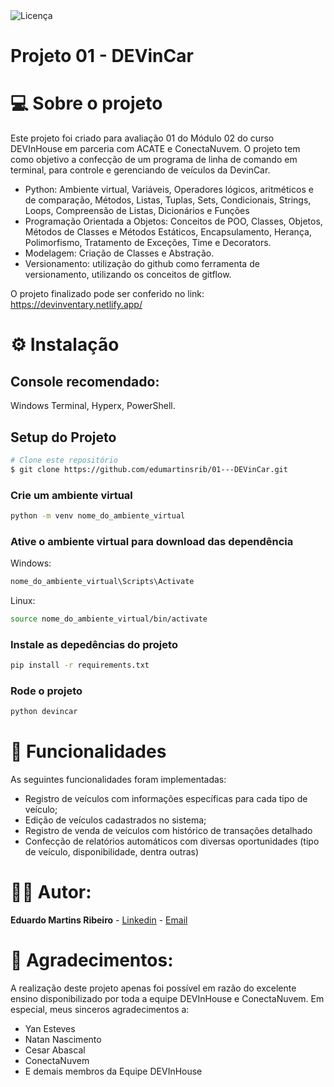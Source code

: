 <img alt="Licença" src="https://img.shields.io/badge/license-MIT-brightgreen">
<h1> Projeto 01 - DEVinCar</h1>
</p>

# 💻 Sobre o projeto
<p align="left">Este projeto foi criado para avaliação 01 do Módulo 02 do curso DEVInHouse em parceria com ACATE e ConectaNuvem.
O projeto tem como objetivo a confecção de um programa de linha de comando em terminal, para controle e gerenciando de veículos da DevinCar.

- Python: Ambiente virtual, Variáveis, Operadores lógicos, aritméticos e de comparação, Métodos, Listas, Tuplas, Sets, Condicionais, Strings, Loops, Compreensão de Listas, Dicionários e Funções
- Programação Orientada a Objetos: Conceitos de POO, Classes, Objetos, Métodos de Classes e Métodos Estáticos, Encapsulamento, Herança, Polimorfismo, Tratamento de Exceções, Time e Decorators.
- Modelagem: Criação de Classes e Abstração.
- Versionamento: utilização do github como ferramenta de versionamento, utilizando os conceitos de gitflow.

O projeto finalizado pode ser conferido no link: <a href>https://devinventary.netlify.app/
</p>


# ⚙️ Instalação

## Console recomendado:
Windows Terminal, Hyperx, PowerShell.

## Setup do Projeto
```bash
# Clone este repositório
$ git clone https://github.com/edumartinsrib/01---DEVinCar.git
```
### Crie um ambiente virtual
```sh
python -m venv nome_do_ambiente_virtual
```
### Ative o ambiente virtual para download das dependência
Windows:
```sh
nome_do_ambiente_virtual\Scripts\Activate
```
Linux:
```sh
source nome_do_ambiente_virtual/bin/activate
```
### Instale as depedências do projeto
```sh
pip install -r requirements.txt  
```
### Rode o projeto
```sh
python devincar  
```


# 📝 Funcionalidades

As seguintes funcionalidades foram implementadas:

- Registro de veículos com informações específicas para cada tipo de veículo;
- Edição de veículos cadastrados no sistema;
- Registro de venda de veículos com histórico de transações detalhado
- Confecção de relatórios automáticos com diversas oportunidades (tipo de veículo, disponibilidade, dentra outras)


# 🧑‍💻 Autor:

**Eduardo Martins Ribeiro** - [Linkedin](https://www.linkedin.com/in/edumrib/ "Eduardo Martins Ribeiro") - [Email](mailto:edumartinsrib@live.com?subject=ola "Olá!")


# 🤝 Agradecimentos:

A realização deste projeto apenas foi possível em razão do excelente ensino disponibilizado por toda a equipe DEVInHouse e ConectaNuvem. Em especial, meus sinceros agradecimentos a:

- Yan Esteves
- Natan Nascimento
- Cesar Abascal
- ConectaNuvem
- E demais membros da Equipe DEVInHouse
